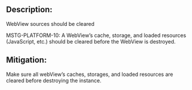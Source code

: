 ## Description:

WebView sources should be cleared

MSTG-PLATFORM-10: A WebView’s cache, storage, and loaded resources (JavaScript, etc.) should be cleared before the WebView is destroyed.


## Mitigation:

Make sure all webView’s caches, storages, and loaded resources are cleared before destroying the instance.